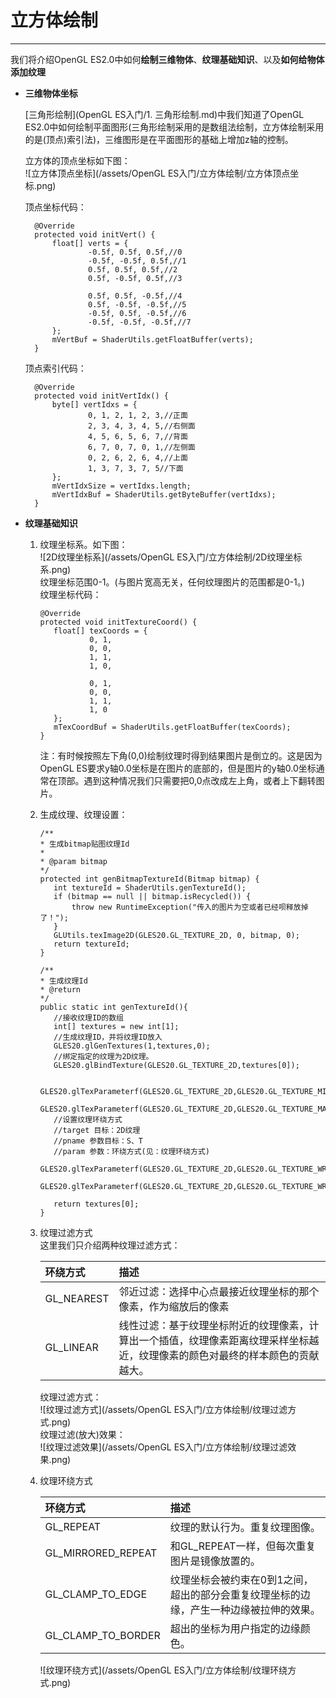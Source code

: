 # 立方体绘制

---

我们将介绍OpenGL ES2.0中如何**绘制三维物体**、**纹理基础知识**、以及**如何给物体添加纹理**

* **三维物体坐标**

  [三角形绘制](OpenGL ES入门/1. 三角形绘制.md)中我们知道了OpenGL ES2.0中如何绘制平面图形\(三角形绘制采用的是数组法绘制，立方体绘制采用的是\(顶点\)索引法\)，三维图形是在平面图形的基础上增加z轴的控制。

  立方体的顶点坐标如下图：  
    ![立方体顶点坐标](/assets/OpenGL ES入门/立方体绘制/立方体顶点坐标.png)

  顶点坐标代码：

  ```
    @Override
    protected void initVert() {
        float[] verts = {
                -0.5f, 0.5f, 0.5f,//0
                -0.5f, -0.5f, 0.5f,//1
                0.5f, 0.5f, 0.5f,//2
                0.5f, -0.5f, 0.5f,//3

                0.5f, 0.5f, -0.5f,//4
                0.5f, -0.5f, -0.5f,//5
                -0.5f, 0.5f, -0.5f,//6
                -0.5f, -0.5f, -0.5f,//7
        };
        mVertBuf = ShaderUtils.getFloatBuffer(verts);
    }
  ```

  顶点索引代码：

  ```
    @Override
    protected void initVertIdx() {
        byte[] vertIdxs = {
                0, 1, 2, 1, 2, 3,//正面
                2, 3, 4, 3, 4, 5,//右侧面
                4, 5, 6, 5, 6, 7,//背面
                6, 7, 0, 7, 0, 1,//左侧面
                0, 2, 6, 2, 6, 4,//上面
                1, 3, 7, 3, 7, 5//下面
        };
        mVertIdxSize = vertIdxs.length;
        mVertIdxBuf = ShaderUtils.getByteBuffer(vertIdxs);
    }
  ```

* **纹理基础知识**

  1. 纹理坐标系。如下图：  
     ![2D纹理坐标系](/assets/OpenGL ES入门/立方体绘制/2D纹理坐标系.png)  
     纹理坐标范围0-1。\(与图片宽高无关，任何纹理图片的范围都是0-1。\)  
     纹理坐标代码：

     ```
     @Override
     protected void initTextureCoord() {
        float[] texCoords = {
                0, 1,
                0, 0,
                1, 1,
                1, 0,

                0, 1,
                0, 0,
                1, 1,
                1, 0
        };
        mTexCoordBuf = ShaderUtils.getFloatBuffer(texCoords);
     }
     ```

     注：有时候按照左下角\(0,0\)绘制纹理时得到结果图片是倒立的。这是因为OpenGL ES要求y轴0.0坐标是在图片的底部的，但是图片的y轴0.0坐标通常在顶部。遇到这种情况我们只需要把0,0点改成左上角，或者上下翻转图片。

  2. 生成纹理、纹理设置：

     ```
     /**
     * 生成bitmap贴图纹理Id
     *
     * @param bitmap
     */
     protected int genBitmapTextureId(Bitmap bitmap) {
        int textureId = ShaderUtils.genTextureId();
        if (bitmap == null || bitmap.isRecycled()) {
            throw new RuntimeException("传入的图片为空或者已经呗释放掉了！");
        }
        GLUtils.texImage2D(GLES20.GL_TEXTURE_2D, 0, bitmap, 0);
        return textureId;
     }
     ```

     ```
     /**
     * 生成纹理Id
     * @return
     */
     public static int genTextureId(){
        //接收纹理ID的数组
        int[] textures = new int[1];
        //生成纹理ID，并将纹理ID放入
        GLES20.glGenTextures(1,textures,0);
        //绑定指定的纹理为2D纹理。
        GLES20.glBindTexture(GLES20.GL_TEXTURE_2D,textures[0]);

        GLES20.glTexParameterf(GLES20.GL_TEXTURE_2D,GLES20.GL_TEXTURE_MIN_FILTER,GLES20.GL_NEAREST);
        GLES20.glTexParameterf(GLES20.GL_TEXTURE_2D,GLES20.GL_TEXTURE_MAG_FILTER,GLES20.GL_LINEAR);
        //设置纹理环绕方式
        //target 目标：2D纹理
        //pname 参数目标：S、T
        //param 参数：环绕方式(见：纹理环绕方式)
        GLES20.glTexParameterf(GLES20.GL_TEXTURE_2D,GLES20.GL_TEXTURE_WRAP_S,GLES20.GL_CLAMP_TO_EDGE);
        GLES20.glTexParameterf(GLES20.GL_TEXTURE_2D,GLES20.GL_TEXTURE_WRAP_T,GLES20.GL_CLAMP_TO_EDGE);

        return textures[0];
     }
     ```

  3. 纹理过滤方式  
     这里我们只介绍两种纹理过滤方式：

     | 环绕方式 | 描述 |
     | :--- | :--- |
     | GL\_NEAREST | 邻近过滤：选择中心点最接近纹理坐标的那个像素，作为缩放后的像素 |
     | GL\_LINEAR | 线性过滤：基于纹理坐标附近的纹理像素，计算出一个插值，纹理像素距离纹理采样坐标越近，纹理像素的颜色对最终的样本颜色的贡献越大。 |

     纹理过滤方式：  
     ![纹理过滤方式](/assets/OpenGL ES入门/立方体绘制/纹理过滤方式.png)  
     纹理过滤\(放大\)效果：  
     ![纹理过滤效果](/assets/OpenGL ES入门/立方体绘制/纹理过滤效果.png)

  4. 纹理环绕方式

     | 环绕方式 | 描述 |
     | :--- | :--- |
     | GL\_REPEAT | 纹理的默认行为。重复纹理图像。 |
     | GL\_MIRRORED\_REPEAT | 和GL\_REPEAT一样，但每次重复图片是镜像放置的。 |
     | GL\_CLAMP\_TO\_EDGE | 纹理坐标会被约束在0到1之间，超出的部分会重复纹理坐标的边缘，产生一种边缘被拉伸的效果。 |
     | GL\_CLAMP\_TO\_BORDER | 超出的坐标为用户指定的边缘颜色。 |

     ![纹理环绕方式](/assets/OpenGL ES入门/立方体绘制/纹理环绕方式.png)



